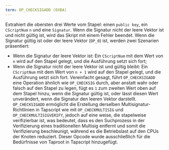 ```yaml
---
term: OP_CHECKSIGADD (0XBA)
---
```


Extrahiert die obersten drei Werte vom Stapel: einen `public key`, ein `CScriptNum` `n` und eine `Signatur`. Wenn die Signatur nicht der leere Vektor ist und nicht gültig ist, wird das Skript mit einem Fehler beendet. Wenn die Signatur gültig ist oder der leere Vektor (`OP_0`) ist, werden zwei Szenarien präsentiert:
* Wenn die Signatur der leere Vektor ist: Ein `CScriptNum` mit dem Wert von `n` wird auf den Stapel gelegt, und die Ausführung setzt sich fort;
* Wenn die Signatur nicht der leere Vektor ist und gültig bleibt: Ein `CScriptNum` mit dem Wert von `n + 1` wird auf den Stapel gelegt, und die Ausführung setzt sich fort.
Vereinfacht gesagt, führt `OP_CHECKSIGADD` eine Operation ähnlich wie `OP_CHECKSIG` durch, aber anstatt wahr oder falsch auf den Stapel zu legen, fügt es `1` zum zweiten Wert oben auf dem Stapel hinzu, wenn die Signatur gültig ist, oder lässt diesen Wert unverändert, wenn die Signatur den leeren Vektor darstellt. `OP_CHECKSIGADD` ermöglicht die Erstellung derselben Multisignatur-Richtlinien in Tapscript wie mit `OP_CHECKMULTISIG` und `OP_CHECKMULTISIGVERIFY`, jedoch auf eine weise, die stapelweise verifizierbar ist, was bedeutet, dass es den Suchprozess in der Verifizierung eines traditionellen Multisig entfernt und somit die Verifizierung beschleunigt, während es die Betriebslast auf den CPUs der Knoten reduziert. Dieser Opcode wurde ausschließlich für die Bedürfnisse von Taproot in Tapscript hinzugefügt.